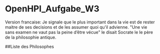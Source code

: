 # OpenHPI_Aufgabe_W3
Version francaise:
Je signale que le plus important dans la vie est de rester maitre de ses decisions et de les assumer quoi qu'il advienne.
"Une vie sans examen ne vaut pas la peine d’être vécue" le disait Socrate le  le père de la philosophie antique.

##Liste des Philosophes

